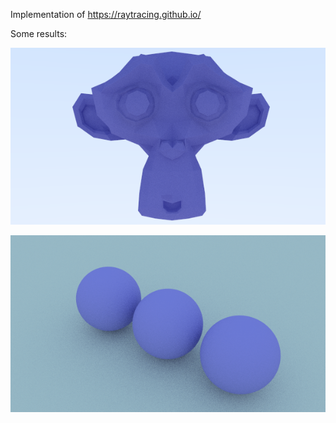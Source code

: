 Implementation of https://raytracing.github.io/

Some results:

![alt tag](https://raw.githubusercontent.com/azer89/Reza_Raytracer/master/results/suzanne.png)

![alt tag](https://raw.githubusercontent.com/azer89/Reza_Raytracer/master/results/three_lambertian_spheres.png)
